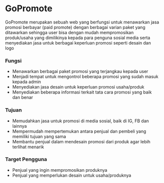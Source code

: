 # GoPromote

GoPromote merupakan sebuah web yang berfungsi untuk menawarkan jasa promosi berbayar (paid promote) dengan berbagai varian paket yang ditawarkan sehingga user bisa dengan mudah mempromosikan produk/usaha yang dimilikinya kepada para penguna sosial media serta menyediakan jasa untuk berbagai keperluan promosi seperti desain dan logo

### Fungsi
+ Menawarkan berbagai paket promosi yang terjangkau kepada user
+ Menjadi tempat untuk mengontrol beberapa promosi yang sudah masuk kepada admin
+ Menyediakan jasa desain untuk keperluan promosi usaha/produk
+ Menyediakan beberapa informasi terkait tata cara promosi yang baik dan benar

### Tujuan
+ Memudahkan jasa untuk promosi di media sosial, baik di IG, FB dan  lainnya
+ Mempermudah mempertemukan antara penjual dan pembeli yang memiliki tujuan yang sama
+ Membantu penjual dalam mendesain promosi dari produk agar lebih terlihat menarik

### Target Pengguna 
+ Penjual yang ingin mempromosikan produknya 
+ Penjual yang memperlukan desain untuk usaha/produknya